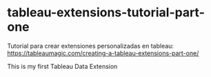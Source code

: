 # tableau-extensions-tutorial-part-one
Tutorial para crear extensiones personalizadas en tableau: https://tableaumagic.com/creating-a-tableau-extensions-part-one/

This is my first Tableau Data Extension